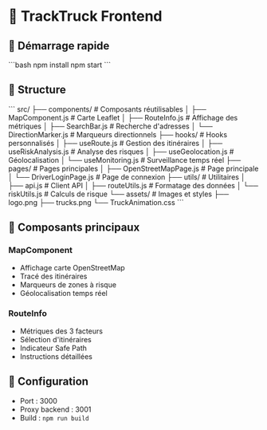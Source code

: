 # 🎨 TrackTruck Frontend

## 🚀 Démarrage rapide
\`\`\`bash
npm install
npm start
\`\`\`

## 📁 Structure
\`\`\`
src/
├── components/        # Composants réutilisables
│   ├── MapComponent.js       # Carte Leaflet
│   ├── RouteInfo.js          # Affichage des métriques
│   ├── SearchBar.js          # Recherche d'adresses
│   └── DirectionMarker.js    # Marqueurs directionnels
├── hooks/             # Hooks personnalisés
│   ├── useRoute.js           # Gestion des itinéraires
│   ├── useRiskAnalysis.js    # Analyse des risques
│   ├── useGeolocation.js     # Géolocalisation
│   └── useMonitoring.js      # Surveillance temps réel
├── pages/             # Pages principales
│   ├── OpenStreetMapPage.js  # Page principale
│   └── DriverLoginPage.js    # Page de connexion
├── utils/             # Utilitaires
│   ├── api.js                # Client API
│   ├── routeUtils.js         # Formatage des données
│   └── riskUtils.js          # Calculs de risque
└── assets/            # Images et styles
    ├── logo.png
    ├── trucks.png
    └── TruckAnimation.css
\`\`\`

## 🎯 Composants principaux

### MapComponent
- Affichage carte OpenStreetMap
- Tracé des itinéraires
- Marqueurs de zones à risque
- Géolocalisation temps réel

### RouteInfo  
- Métriques des 3 facteurs
- Sélection d'itinéraires
- Indicateur Safe Path
- Instructions détaillées

## 🔧 Configuration
- Port : 3000
- Proxy backend : 3001
- Build : `npm run build`
